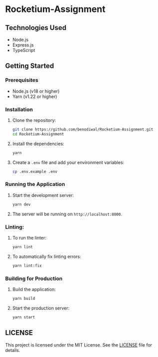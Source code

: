 # Rocketium-Assignment

## Technologies Used
- Node.js
- Express.js
- TypeScript

## Getting Started

### Prerequisites
- Node.js (v18 or higher)
- Yarn (v1.22 or higher)

### Installation

1. Clone the repository:

    ```bash
    git clone https://github.com/benodiwal/Rocketium-Assignment.git
    cd Rocketium-Assignment
    ```
2. Install the dependencies:

    ```bash
    yarn
    ```

4. Create a `.env` file and add your environment variables:

    ```bash
    cp .env.example .env
    ```

### Running the Application

1. Start the development server:

    ```bash
    yarn dev
    ```

2. The server will be running on `http://localhost:8000`.

### Linting:

1. To run the linter:

    ```bash
    yarn lint    
    ```
2. To automatically fix linting errors:

    ```bash
    yarn lint:fix
    ```

### Building for Production

1. Build the application:

    ```bash
    yarn build
    ```

2. Start the production server:

    ```bash
    yarn start
    ```

## LICENSE
This project is licensed under the MIT License. See the [LICENSE](LICENSE) file for details.
